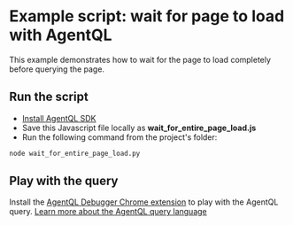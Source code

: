 # Example script: wait for page to load with AgentQL

This example demonstrates how to wait for the page to load completely before querying the page.

## Run the script

- [Install AgentQL SDK](https://docs.agentql.com/javascript-sdk/installation)
- Save this Javascript file locally as **wait_for_entire_page_load.js**
- Run the following command from the project's folder:

```bash
node wait_for_entire_page_load.py
```

## Play with the query

Install the [AgentQL Debugger Chrome extension](https://docs.agentql.com/installation/chrome-extension-installation) to play with the AgentQL query. [Learn more about the AgentQL query language](https://docs.agentql.com/agentql-query/query-intro)
